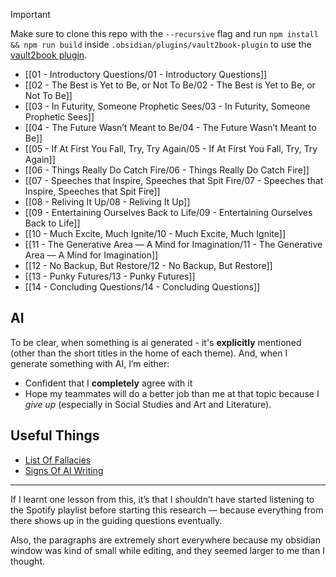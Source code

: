 > [!IMPORTANT]
> Make sure to clone this repo with the `--recursive` flag and run `npm install && npm run build` inside `.obsidian/plugins/vault2book-plugin` to use the [vault2book plugin](https://github.com/Mitra98t/vault2book-plugin).

- [[01 - Introductory Questions/01 - Introductory Questions]]
- [[02 - The Best is Yet to Be, or Not To Be/02 - The Best is Yet to Be, or Not To Be]]
- [[03 - In Futurity, Someone Prophetic Sees/03 - In Futurity, Someone Prophetic Sees]]
- [[04 - The Future Wasn’t Meant to Be/04 - The Future Wasn’t Meant to Be]]
- [[05 - If At First You Fall, Try, Try Again/05 - If At First You Fall, Try, Try Again]]
- [[06 - Things Really Do Catch Fire/06 - Things Really Do Catch Fire]]
- [[07 - Speeches that Inspire, Speeches that Spit Fire/07 - Speeches that Inspire, Speeches that Spit Fire]]
- [[08 - Reliving It Up/08 - Reliving It Up]]
- [[09 - Entertaining Ourselves Back to Life/09 - Entertaining Ourselves Back to Life]]
- [[10 - Much Excite, Much Ignite/10 - Much Excite, Much Ignite]]
- [[11 - The Generative Area — A Mind for Imagination/11 - The Generative Area — A Mind for Imagination]]
- [[12 - No Backup, But Restore/12 - No Backup, But Restore]]
- [[13 - Punky Futures/13 - Punky Futures]]
- [[14 - Concluding Questions/14 - Concluding Questions]]

## AI

To be clear, when something is ai generated - it's **explicitly** mentioned (other than the short titles in the home of each theme). And, when I generate something with AI, I’m either:

- Confident that I **completely** agree with it
- Hope my teammates will do a better job than me at that topic because I _give up_ (especially in Social Studies and Art and Literature).

## Useful Things

- [List Of Fallacies](https://en.wikipedia.org/wiki/List_of_fallacies)
- [Signs Of AI Writing](https://en.wikipedia.org/wiki/Wikipedia:Signs_of_AI_writing)

---

If I learnt one lesson from this, it’s that I shouldn’t have started listening to the Spotify playlist before starting this research — because everything from there shows up in the guiding questions eventually.

Also, the paragraphs are extremely short everywhere because my obsidian window was kind of small while editing, and they seemed larger to me than I thought.
